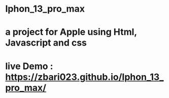 # Iphon_13_pro_max
# a project for Apple using Html, Javascript and css
# live Demo :  https://zbari023.github.io/Iphon_13_pro_max/

